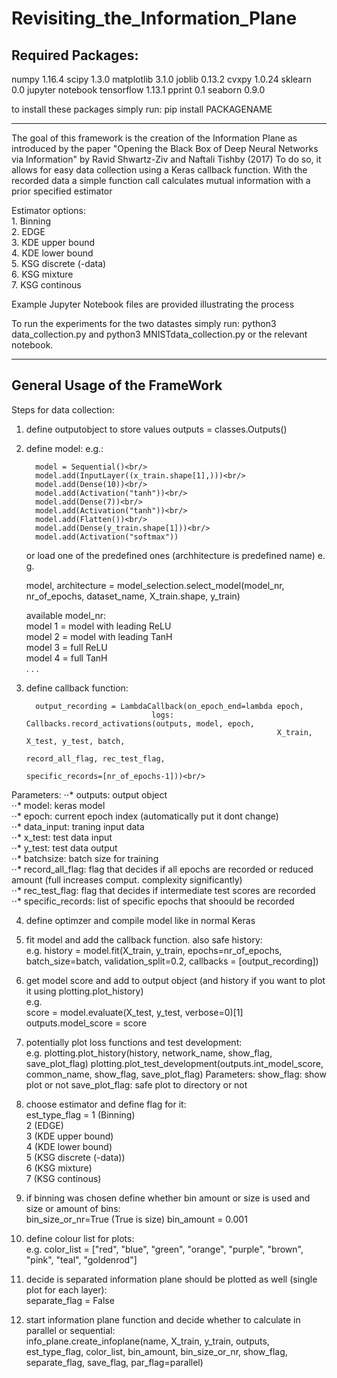 # Revisiting_the_Information_Plane

## Required Packages:

numpy 1.16.4
scipy 1.3.0
matplotlib 3.1.0
joblib 0.13.2
cvxpy 1.0.24
sklearn 0.0
jupyter notebook
tensorflow 1.13.1
pprint 0.1
seaborn 0.9.0

to install these packages simply run:
pip install PACKAGENAME

---

The goal of this framework is the creation of the Information Plane as introduced by the paper "Opening the Black Box of Deep Neural Networks via Information" by Ravid Shwartz-Ziv and
Naftali Tishby (2017)
To do so, it allows for easy data collection using a Keras callback function.
With the recorded data a simple function call calculates mutual information with a prior specified
estimator

Estimator options:<br/>
    1. Binning<br/>
    2. EDGE<br/>
    3. KDE upper bound<br/>
    4. KDE lower bound<br/>
    5. KSG discrete (-data)<br/>
    6. KSG mixture<br/>
    7. KSG continous<br/>
    

Example Jupyter Notebook files are provided illustrating the process

To run the experiments for the two datastes simply run:
python3 data_collection.py and python3 MNISTdata_collection.py or the relevant notebook.

---

## General Usage of the FrameWork

Steps for data collection:
1. define outputobject to store values
    outputs = classes.Outputs()

2. define model:
e.g.:<br/>

         model = Sequential()<br/>
         model.add(InputLayer((x_train.shape[1],)))<br/>
         model.add(Dense(10))<br/>
         model.add(Activation("tanh"))<br/>
         model.add(Dense(7))<br/>
         model.add(Activation("tanh"))<br/>
         model.add(Flatten())<br/>
         model.add(Dense(y_train.shape[1]))<br/>
         model.add(Activation("softmax"))

   or load one of the predefined ones (archhitecture is predefined name)
   e. g. 
   
    model, architecture = model_selection.select_model(model_nr, nr_of_epochs, dataset_name, X_train.shape, y_train)

   available model_nr: <br/>
   model 1 = model with leading ReLU<br/>
   model 2 = model with leading TanH<br/>
   model 3 = full ReLU<br/>
   model 4 = full TanH<br/>
        .
        .
        .
            
3. define callback function:<br/>
     
         output_recording = LambdaCallback(on_epoch_end=lambda epoch,
                                   logs: Callbacks.record_activations(outputs, model, epoch,
                                                               X_train, X_test, y_test, batch,
                                                               record_all_flag, rec_test_flag,
                                                               specific_records=[nr_of_epochs-1]))<br/>
  Parameters:  ⋅⋅* outputs: output object<br/>
               ⋅⋅* model: keras model<br/>
               ⋅⋅* epoch: current epoch index (automatically put it dont change)<br/>
               ⋅⋅* data_input: traning input data<br/>
               ⋅⋅* x_test: test data input<br/>
               ⋅⋅* y_test: test data output<br/>
               ⋅⋅* batchsize: batch size for training<br/>
               ⋅⋅* record_all_flag: flag that decides if all epochs are recorded or
                                 reduced amount (full increases comput. complexity significantly)<br/>
               ⋅⋅* rec_test_flag: flag that decides if intermediate test scores are recorded<br/>
               ⋅⋅* specific_records: list of specific epochs that shoould be recorded<br/>   
                
4. define optimzer and compile model like in normal Keras

5. fit model and add the callback function. also safe history:<br/>
    e.g. history = model.fit(X_train, y_train, epochs=nr_of_epochs, batch_size=batch,
                        validation_split=0.2, callbacks = [output_recording])
                                                               
6. get model score and add to output object
   (and history if you want to plot it using plotting.plot_history)<br/>
    e.g.<br/>
    score = model.evaluate(X_test, y_test, verbose=0)[1]<br/>
    outputs.model_score = score<br/>                      
                                                                                    
7. potentially plot loss functions and test development:    <br/>
e.g.  plotting.plot_history(history, network_name, show_flag, save_plot_flag)
                plotting.plot_test_development(outputs.int_model_score, common_name, show_flag,
                                               save_plot_flag)
          Parameters: 
              show_flag: show plot or not
              save_plot_flag: safe plot to directory or not
                                                               
8. choose estimator and define flag for it:<br/>
    est_type_flag = 1 (Binning)<br/>
                    2 (EDGE)<br/>
                    3 (KDE upper bound)<br/>
                    4 (KDE lower bound)<br/>
                    5 (KSG discrete (-data))<br/>
                    6 (KSG mixture)<br/>
                    7 (KSG continous)<br/>
                    
9. if binning was chosen define whether bin amount or size is used and size or amount of bins:<br/>
    bin_size_or_nr=True (True is size)
    bin_amount = 0.001
    
10. define colour list for plots:<br/>
     e.g. color_list = ["red", "blue", "green", "orange", "purple",
                        "brown", "pink", "teal", "goldenrod"]
   
11. decide is separated information plane should be plotted as well (single plot for each layer):<br/>
     separate_flag = False
                                                               
12. start information plane function and decide whether to calculate in parallel or sequential:<br/>
    info_plane.create_infoplane(name, X_train, y_train, outputs,
                                est_type_flag, color_list, bin_amount,
                                bin_size_or_nr, show_flag,
                                separate_flag,
                                save_flag, par_flag=parallel)
